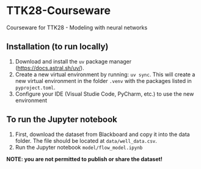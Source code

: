 # TTK28-Courseware
Courseware for TTK28 - Modeling with neural networks


## Installation (to run locally)

1. Download and install the `uv` package manager (https://docs.astral.sh/uv/).
2. Create a new virtual environment by running: `uv sync`. 
This will create a new virtual environment in the folder `.venv` with the packages listed in `pyproject.toml`.
3. Configure your IDE (Visual Studie Code, PyCharm, etc.) to use the new environment

## To run the Jupyter notebook

1. First, download the dataset from Blackboard and copy it into the data folder. The file should be located at `data/well_data.csv`.
2. Run the Jupyter notebook `model/flow_model.ipynb`

**NOTE: you are not permitted to publish or share the dataset!**